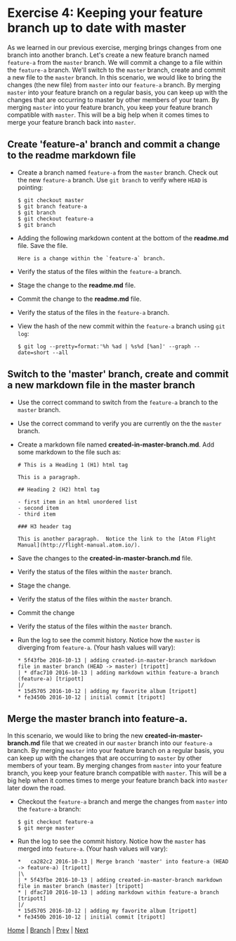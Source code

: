 # Exercise 4:  Keeping your feature branch up to date with master

As we learned in our previous exercise, merging brings changes from one branch into another branch.  Let's create a new feature branch named `feature-a` from the `master` branch.  We will commit a change to a file within the `feature-a` branch.  We'll switch to the `master` branch, create and commit a new file to the `master` branch.  In this scenario, we would like to bring the changes (the new file) from `master` into our `feature-a` branch.  By merging `master` into your feature branch on a regular basis, you can keep up with the changes that are occurring to master by other members of your team.  By merging `master` into your feature branch, you keep your feature branch compatible with `master`.  This will be a big help when it comes times to merge your feature branch back into `master`.  

## Create 'feature-a' branch and commit a change to the readme markdown file

- Create a branch named `feature-a` from the `master` branch.  Check out the new `feature-a` branch. Use `git branch` to verify where `HEAD` is pointing:

  ```
  $ git checkout master
  $ git branch feature-a
  $ git branch
  $ git checkout feature-a
  $ git branch
  ```

- Adding the following markdown content at the bottom of the **readme.md** file.  Save the file.

  ```
  Here is a change within the `feature-a` branch.
  ```

- Verify the status of the files within the `feature-a` branch.
- Stage the change to the  **readme.md** file.
- Commit the change to the  **readme.md** file.
- Verify the status of the files in the `feature-a` branch.
- View the hash of the new commit within the `feature-a` branch using `git log`:

  ```
  $ git log --pretty=format:'%h %ad | %s%d [%an]' --graph --date=short --all
  ```

## Switch to the 'master' branch, create and commit a new markdown file in the master branch

- Use the correct command to switch from the `feature-a` branch to the `master` branch.
- Use the correct command to verify you are currently on the the `master` branch.
- Create a markdown file named **created-in-master-branch.md**.  Add some markdown to the file such as:

    ```
    # This is a Heading 1 (H1) html tag

    This is a paragraph.  

    ## Heading 2 (H2) html tag

    - first item in an html unordered list
    - second item
    - third item

    ### H3 header tag

    This is another paragraph.  Notice the link to the [Atom Flight Manual](http://flight-manual.atom.io/).
    ```

- Save the changes to the  **created-in-master-branch.md** file.
- Verify the status of the files within the `master` branch.
- Stage the change.
- Verify the status of the files within the `master` branch.
- Commit the change
- Verify the status of the files within the `master` branch.
- Run the log to see the commit history. Notice how the `master` is diverging from `feature-a`. (Your hash values will vary):

  ```
  * 5f43fbe 2016-10-13 | adding created-in-master-branch markdown file in master branch (HEAD -> master) [tripott]
  | * dfac710 2016-10-13 | adding markdown within feature-a branch (feature-a) [tripott]
  |/
  * 15d5705 2016-10-12 | adding my favorite album [tripott]
  * fe3450b 2016-10-12 | initial commit [tripott]
  ```

## Merge the master branch into feature-a.

In this scenario, we would like to bring the new **created-in-master-branch.md** file that we created in our  `master` branch into our `feature-a` branch.  By merging `master` into your feature branch on a regular basis, you can keep up with the changes that are occurring to `master` by other members of your team.  By merging changes from `master` into your feature branch, you keep your feature branch compatible with `master`.  This will be a big help when it comes times to merge your feature branch back into `master` later down the road.  

- Checkout the `feature-a` branch and merge the changes from `master` into the `feature-a` branch:

  ```
  $ git checkout feature-a
  $ git merge master
  ```

- Run the log to see the commit history. Notice how the `master` has merged into `feature-a`. (Your hash values will vary):

  ```
  *   ca282c2 2016-10-13 | Merge branch 'master' into feature-a (HEAD -> feature-a) [tripott]
  |\
  | * 5f43fbe 2016-10-13 | adding created-in-master-branch markdown file in master branch (master) [tripott]
  * | dfac710 2016-10-13 | adding markdown within feature-a branch [tripott]
  |/
  * 15d5705 2016-10-12 | adding my favorite album [tripott]
  * fe3450b 2016-10-12 | initial commit [tripott]
  ```




[Home](/) | [Branch](/branch/)  |  [Prev](/branch/3)  |  [Next](/branch/5)
